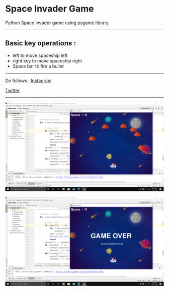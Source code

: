 # Space Invader Game
Python Space invader game using pygame library

---
## Basic key operations :

- left to move spaceship left
- right key to move spaceship right
- Space bar to fire a bullet

---
Do follows :
[Instagram](https://instagram.com/meezan_malikh/)

[Twitter](https://mobile.twitter.com/meezan_malik)

---
!["screenshots"](readme_images/image1.png)

!["screenshots"](readme_images/image3.png)
